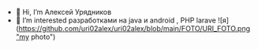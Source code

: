 - 👋 Hi, I’m  Алексей Урядников
- 👀 I’m interested  разработками на java и android , PHP larave
![я] (https://github.com/uri02alex/uri02alex/blob/main/FOTO/URI_FOTO.png"my photo")



<!---
uri02alex/uri02alex is a ✨ special ✨ repository because its `README.md` (this file) appears on your GitHub profile.
You can click the Preview link to take a look at your changes.
--->
